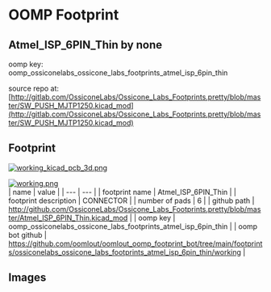 # OOMP Footprint  
## Atmel_ISP_6PIN_Thin  by none  
  
oomp key: oomp_ossiconelabs_ossicone_labs_footprints_atmel_isp_6pin_thin  
  
source repo at: [http://gitlab.com/OssiconeLabs/Ossicone_Labs_Footprints.pretty/blob/master/SW_PUSH_MJTP1250.kicad_mod](http://gitlab.com/OssiconeLabs/Ossicone_Labs_Footprints.pretty/blob/master/SW_PUSH_MJTP1250.kicad_mod)  
## Footprint  
  
[![working_kicad_pcb_3d.png](working_kicad_pcb_3d_600.png)](working_kicad_pcb_3d.png)  
  
[![working.png](working_600.png)](working.png)  
| name | value | 
| --- | --- | 
| footprint name | Atmel_ISP_6PIN_Thin | 
| footprint description | CONNECTOR | 
| number of pads | 6 | 
| github path | http://github.com/OssiconeLabs/Ossicone_Labs_Footprints.pretty/blob/master/Atmel_ISP_6PIN_Thin.kicad_mod | 
| oomp key | oomp_ossiconelabs_ossicone_labs_footprints_atmel_isp_6pin_thin | 
| oomp bot github | https://github.com/oomlout/oomlout_oomp_footprint_bot/tree/main/footprints/ossiconelabs_ossicone_labs_footprints_atmel_isp_6pin_thin/working | 
## Images  
